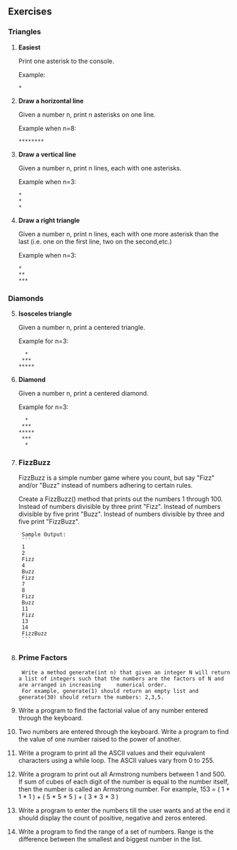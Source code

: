 
## Exercises
### Triangles

1. **Easiest**

    Print one asterisk to the console.

    Example:
    ```
    *
    ```

2. **Draw a horizontal line**

    Given a number n, print n asterisks on one line.
    
    Example when n=8:
    ```
    ********
    ```

3. **Draw a vertical line**

    Given a number n, print n lines, each with one asterisks.
    
    Example when n=3:
    ```
    *
    *
    *
    ```

4. **Draw a right triangle**

    Given a number n, print n lines, each with one more asterisk than the last (i.e. one on the first line, two on the second,etc.) 
    
    Example when n=3:
    ```
    *
    **
    ***
    ```

### Diamonds

5. **Isosceles triangle**

    Given a number n, print a centered triangle. 
    
    Example for n=3:
    ```
      *
     ***
    *****
    ```

6. **Diamond**

    Given a number n, print a centered diamond. 
    
    Example for n=3:
    
    ```
      *
     ***
    *****
     ***
      *
    ```


7. ### FizzBuzz
    FizzBuzz is a simple number game where you count, but say "Fizz" and/or "Buzz" instead of numbers adhering to certain rules.

    Create a FizzBuzz() method that prints out the numbers 1 through 100.
    Instead of numbers divisible by three print "Fizz".
    Instead of numbers divisible by five print "Buzz".
    Instead of numbers divisible by three and five print "FizzBuzz".

        Sample Output:
        ```
        1
        2
        Fizz
        4
        Buzz
        Fizz
        7
        8
        Fizz
        Buzz
        11
        Fizz
        13
        14
        FizzBuzz
        ```

8. ### Prime Factors
        Write a method generate(int n) that given an integer N will return a list of integers such that the numbers are the factors of N and are arranged in increasing     numerical order.
        For example, generate(1) should return an empty list and generate(30) should return the numbers: 2,3,5.


9. Write a program to find the factorial value of any number entered through the keyboard.

10. Two numbers are entered through the keyboard. Write a program to find the value of one number raised to the power of another.

11. Write a program to print all the ASCII values and their equivalent characters using a while loop. The ASCII values vary from 0 to 255.

12. Write a program to print out all Armstrong numbers between 1 and 500. If sum of cubes of each digit of the number is equal to the number itself, then the number is called      an Armstrong number. For example, 153 = ( 1 * 1 * 1 ) + ( 5 * 5 * 5 ) + ( 3 * 3 * 3 )

13. Write a program to enter the numbers till the user wants and at the end it should display the count of positive, negative and zeros entered.

14. Write a program to find the range of a set of numbers. Range is the difference between the smallest and biggest number in the list.


